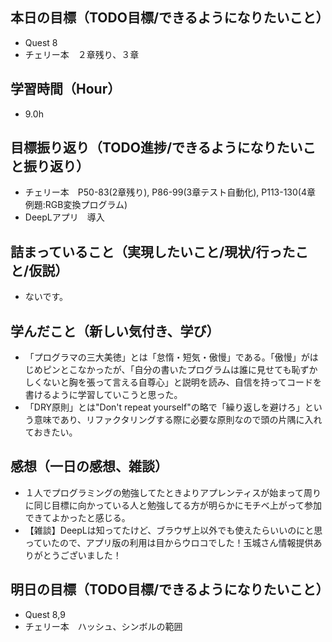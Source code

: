 ## 本日の目標（TODO目標/できるようになりたいこと）
- Quest 8
- チェリー本　２章残り、３章
## 学習時間（Hour）
- 9.0h
## 目標振り返り（TODO進捗/できるようになりたいこと振り返り）
- チェリー本　P50-83(2章残り), P86-99(3章テスト自動化), P113-130(4章 例題:RGB変換プログラム)
- DeepLアプリ　導入
## 詰まっていること（実現したいこと/現状/行ったこと/仮説）
- ないです。
## 学んだこと（新しい気付き、学び）
- 「プログラマの三大美徳」とは「怠惰・短気・傲慢」である。「傲慢」がはじめピンとこなかったが、「自分の書いたプログラムは誰に見せても恥ずかしくないと胸を張って言える自尊心」と説明を読み、自信を持ってコードを書けるように学習していこうと思った。
- 「DRY原則」とは"Don't repeat yourself"の略で「繰り返しを避けろ」という意味であり、リファクタリングする際に必要な原則なので頭の片隅に入れておきたい。
## 感想（一日の感想、雑談）
- １人でプログラミングの勉強してたときよりアプレンティスが始まって周りに同じ目標に向かっている人と勉強してる方が明らかにモチベ上がって参加できてよかったと感じる。
- 【雑談】DeepLは知ってたけど、ブラウザ上以外でも使えたらいいのにと思っていたので、アプリ版の利用は目からウロコでした！玉城さん情報提供ありがとうございました！
## 明日の目標（TODO目標/できるようになりたいこと）
- Quest 8,9
- チェリー本　ハッシュ、シンボルの範囲
